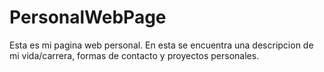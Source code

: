 # PersonalWebPage

Esta es mi pagina web personal. En esta se encuentra una descripcion de mi vida/carrera, formas de contacto y proyectos personales.
